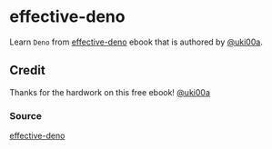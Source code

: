 # effective-deno

Learn `Deno` from [effective-deno](https://zenn.dev/uki00a/books/effective-deno)
ebook that is authored by [@uki00a](https://github.com/uki00a).

## Credit

Thanks for the hardwork on this free ebook! [@uki00a](https://github.com/uki00a)

### Source

[effective-deno](https://zenn.dev/uki00a/books/effective-deno)
